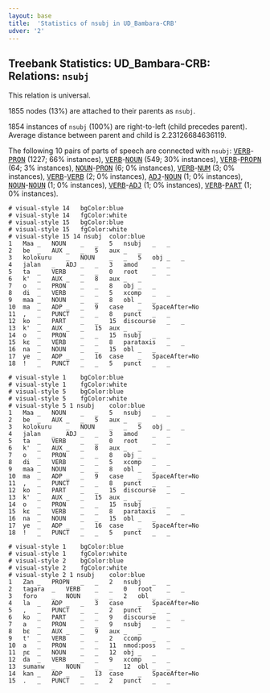 ```yaml
---
layout: base
title:  'Statistics of nsubj in UD_Bambara-CRB'
udver: '2'
---
```


## Treebank Statistics: UD_Bambara-CRB: Relations: `nsubj`

This relation is universal.

1855 nodes (13%) are attached to their parents as `nsubj`.

1854 instances of `nsubj` (100%) are right-to-left (child precedes parent).
Average distance between parent and child is 2.23126684636119.

The following 10 pairs of parts of speech are connected with `nsubj`: <tt><a href="bm_crb-pos-VERB.html">VERB</a></tt>-<tt><a href="bm_crb-pos-PRON.html">PRON</a></tt> (1227; 66% instances), <tt><a href="bm_crb-pos-VERB.html">VERB</a></tt>-<tt><a href="bm_crb-pos-NOUN.html">NOUN</a></tt> (549; 30% instances), <tt><a href="bm_crb-pos-VERB.html">VERB</a></tt>-<tt><a href="bm_crb-pos-PROPN.html">PROPN</a></tt> (64; 3% instances), <tt><a href="bm_crb-pos-NOUN.html">NOUN</a></tt>-<tt><a href="bm_crb-pos-PRON.html">PRON</a></tt> (6; 0% instances), <tt><a href="bm_crb-pos-VERB.html">VERB</a></tt>-<tt><a href="bm_crb-pos-NUM.html">NUM</a></tt> (3; 0% instances), <tt><a href="bm_crb-pos-VERB.html">VERB</a></tt>-<tt><a href="bm_crb-pos-VERB.html">VERB</a></tt> (2; 0% instances), <tt><a href="bm_crb-pos-ADJ.html">ADJ</a></tt>-<tt><a href="bm_crb-pos-NOUN.html">NOUN</a></tt> (1; 0% instances), <tt><a href="bm_crb-pos-NOUN.html">NOUN</a></tt>-<tt><a href="bm_crb-pos-NOUN.html">NOUN</a></tt> (1; 0% instances), <tt><a href="bm_crb-pos-VERB.html">VERB</a></tt>-<tt><a href="bm_crb-pos-ADJ.html">ADJ</a></tt> (1; 0% instances), <tt><a href="bm_crb-pos-VERB.html">VERB</a></tt>-<tt><a href="bm_crb-pos-PART.html">PART</a></tt> (1; 0% instances).


~~~ conllu
# visual-style 14	bgColor:blue
# visual-style 14	fgColor:white
# visual-style 15	bgColor:blue
# visual-style 15	fgColor:white
# visual-style 15 14 nsubj	color:blue
1	Maa	_	NOUN	_	_	5	nsubj	_	_
2	be	_	AUX	_	_	5	aux	_	_
3	kolokuru	_	NOUN	_	_	5	obj	_	_
4	jalan	_	ADJ	_	_	3	amod	_	_
5	ta	_	VERB	_	_	0	root	_	_
6	k'	_	AUX	_	_	8	aux	_	_
7	o	_	PRON	_	_	8	obj	_	_
8	di	_	VERB	_	_	5	xcomp	_	_
9	maa	_	NOUN	_	_	8	obl	_	_
10	ma	_	ADP	_	_	9	case	_	SpaceAfter=No
11	,	_	PUNCT	_	_	8	punct	_	_
12	ko	_	PART	_	_	15	discourse	_	_
13	k'	_	AUX	_	_	15	aux	_	_
14	o	_	PRON	_	_	15	nsubj	_	_
15	kɛ	_	VERB	_	_	8	parataxis	_	_
16	na	_	NOUN	_	_	15	obl	_	_
17	ye	_	ADP	_	_	16	case	_	SpaceAfter=No
18	!	_	PUNCT	_	_	5	punct	_	_

~~~


~~~ conllu
# visual-style 1	bgColor:blue
# visual-style 1	fgColor:white
# visual-style 5	bgColor:blue
# visual-style 5	fgColor:white
# visual-style 5 1 nsubj	color:blue
1	Maa	_	NOUN	_	_	5	nsubj	_	_
2	be	_	AUX	_	_	5	aux	_	_
3	kolokuru	_	NOUN	_	_	5	obj	_	_
4	jalan	_	ADJ	_	_	3	amod	_	_
5	ta	_	VERB	_	_	0	root	_	_
6	k'	_	AUX	_	_	8	aux	_	_
7	o	_	PRON	_	_	8	obj	_	_
8	di	_	VERB	_	_	5	xcomp	_	_
9	maa	_	NOUN	_	_	8	obl	_	_
10	ma	_	ADP	_	_	9	case	_	SpaceAfter=No
11	,	_	PUNCT	_	_	8	punct	_	_
12	ko	_	PART	_	_	15	discourse	_	_
13	k'	_	AUX	_	_	15	aux	_	_
14	o	_	PRON	_	_	15	nsubj	_	_
15	kɛ	_	VERB	_	_	8	parataxis	_	_
16	na	_	NOUN	_	_	15	obl	_	_
17	ye	_	ADP	_	_	16	case	_	SpaceAfter=No
18	!	_	PUNCT	_	_	5	punct	_	_

~~~


~~~ conllu
# visual-style 1	bgColor:blue
# visual-style 1	fgColor:white
# visual-style 2	bgColor:blue
# visual-style 2	fgColor:white
# visual-style 2 1 nsubj	color:blue
1	Zan	_	PROPN	_	_	2	nsubj	_	_
2	tagara	_	VERB	_	_	0	root	_	_
3	foro	_	NOUN	_	_	2	obl	_	_
4	la	_	ADP	_	_	3	case	_	SpaceAfter=No
5	,	_	PUNCT	_	_	2	punct	_	_
6	ko	_	PART	_	_	9	discourse	_	_
7	a	_	PRON	_	_	9	nsubj	_	_
8	bɛ	_	AUX	_	_	9	aux	_	_
9	t'	_	VERB	_	_	2	ccomp	_	_
10	a	_	PRON	_	_	11	nmod:poss	_	_
11	ɲɛ	_	NOUN	_	_	12	obj	_	_
12	da	_	VERB	_	_	9	xcomp	_	_
13	sumanw	_	NOUN	_	_	12	obl	_	_
14	kan	_	ADP	_	_	13	case	_	SpaceAfter=No
15	.	_	PUNCT	_	_	2	punct	_	_

~~~


